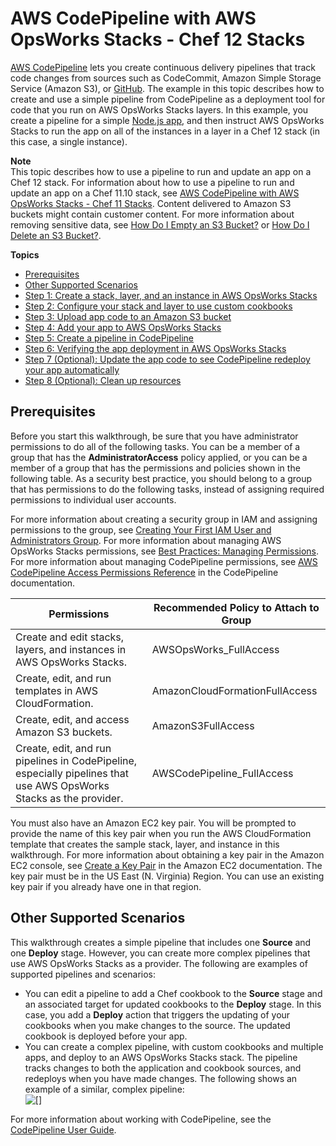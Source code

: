 # AWS CodePipeline with AWS OpsWorks Stacks \- Chef 12 Stacks<a name="other-services-cp-chef12"></a>

[AWS CodePipeline](https://aws.amazon.com/codepipeline/) lets you create continuous delivery pipelines that track code changes from sources such as CodeCommit, Amazon Simple Storage Service \(Amazon S3\), or [GitHub](https://github.com/)\. The example in this topic describes how to create and use a simple pipeline from CodePipeline as a deployment tool for code that you run on AWS OpsWorks Stacks layers\. In this example, you create a pipeline for a simple [Node\.js app](samples/opsworks-nodejs-demo-app.zip), and then instruct AWS OpsWorks Stacks to run the app on all of the instances in a layer in a Chef 12 stack \(in this case, a single instance\)\.

**Note**  
This topic describes how to use a pipeline to run and update an app on a Chef 12 stack\. For information about how to use a pipeline to run and update an app on a Chef 11\.10 stack, see [AWS CodePipeline with AWS OpsWorks Stacks \- Chef 11 Stacks](other-services-cp-chef11.md)\. Content delivered to Amazon S3 buckets might contain customer content\. For more information about removing sensitive data, see [How Do I Empty an S3 Bucket?](https://docs.aws.amazon.com/AmazonS3/latest/user-guide/empty-bucket.html) or [How Do I Delete an S3 Bucket?](https://docs.aws.amazon.com/AmazonS3/latest/user-guide/delete-bucket.html)\.

**Topics**
+ [Prerequisites](#w2ab1c14c67c17b9b9)
+ [Other Supported Scenarios](#w2ab1c14c67c17b9c11)
+ [Step 1: Create a stack, layer, and an instance in AWS OpsWorks Stacks](other-services-cp-chef12-stack.md)
+ [Step 2: Configure your stack and layer to use custom cookbooks](other-services-cp-stackconfig.md)
+ [Step 3: Upload app code to an Amazon S3 bucket](other-services-cp-chef12-s3.md)
+ [Step 4: Add your app to AWS OpsWorks Stacks](other-services-cp-chef12-addapp.md)
+ [Step 5: Create a pipeline in CodePipeline](other-services-cp-chef12-pipeline.md)
+ [Step 6: Verifying the app deployment in AWS OpsWorks Stacks](other-services-cp-chef12-verify.md)
+ [Step 7 \(Optional\): Update the app code to see CodePipeline redeploy your app automatically](other-services-cp-chef12-update.md)
+ [Step 8 \(Optional\): Clean up resources](other-services-cp-chef12-cleanup.md)

## Prerequisites<a name="w2ab1c14c67c17b9b9"></a>

Before you start this walkthrough, be sure that you have administrator permissions to do all of the following tasks\. You can be a member of a group that has the **AdministratorAccess** policy applied, or you can be a member of a group that has the permissions and policies shown in the following table\. As a security best practice, you should belong to a group that has permissions to do the following tasks, instead of assigning required permissions to individual user accounts\.

For more information about creating a security group in IAM and assigning permissions to the group, see [Creating Your First IAM User and Administrators Group](http://docs.aws.amazon.com/IAM/latest/UserGuide/getting-started_create-admin-group.html)\. For more information about managing AWS OpsWorks Stacks permissions, see [Best Practices: Managing Permissions](http://docs.aws.amazon.com/opsworks/latest/userguide/best-practices-permissions.html)\. For more information about managing CodePipeline permissions, see [AWS CodePipeline Access Permissions Reference](http://docs.aws.amazon.com/codepipeline/latest/userguide/access-permissions.html) in the CodePipeline documentation\.


| Permissions | Recommended Policy to Attach to Group | 
| --- | --- | 
|  Create and edit stacks, layers, and instances in AWS OpsWorks Stacks\.  | AWSOpsWorks\_FullAccess | 
|  Create, edit, and run templates in AWS CloudFormation\.  | AmazonCloudFormationFullAccess | 
|  Create, edit, and access Amazon S3 buckets\.  | AmazonS3FullAccess | 
|  Create, edit, and run pipelines in CodePipeline, especially pipelines that use AWS OpsWorks Stacks as the provider\.  | AWSCodePipeline\_FullAccess | 

You must also have an Amazon EC2 key pair\. You will be prompted to provide the name of this key pair when you run the AWS CloudFormation template that creates the sample stack, layer, and instance in this walkthrough\. For more information about obtaining a key pair in the Amazon EC2 console, see [Create a Key Pair](http://docs.aws.amazon.com/AWSEC2/latest/UserGuide/get-set-up-for-amazon-ec2.html#create-a-key-pair) in the Amazon EC2 documentation\. The key pair must be in the US East \(N\. Virginia\) Region\. You can use an existing key pair if you already have one in that region\.

## Other Supported Scenarios<a name="w2ab1c14c67c17b9c11"></a>

This walkthrough creates a simple pipeline that includes one **Source** and one **Deploy** stage\. However, you can create more complex pipelines that use AWS OpsWorks Stacks as a provider\. The following are examples of supported pipelines and scenarios:
+ You can edit a pipeline to add a Chef cookbook to the **Source** stage and an associated target for updated cookbooks to the **Deploy** stage\. In this case, you add a **Deploy** action that triggers the updating of your cookbooks when you make changes to the source\. The updated cookbook is deployed before your app\.
+ You can create a complex pipeline, with custom cookbooks and multiple apps, and deploy to an AWS OpsWorks Stacks stack\. The pipeline tracks changes to both the application and cookbook sources, and redeploys when you have made changes\. The following shows an example of a similar, complex pipeline:  
![\[\]](http://docs.aws.amazon.com/opsworks/latest/userguide/images/cp_integ_complexpipeline.png)

For more information about working with CodePipeline, see the [CodePipeline User Guide](http://docs.aws.amazon.com/codepipeline/latest/userguide/welcome.html)\.